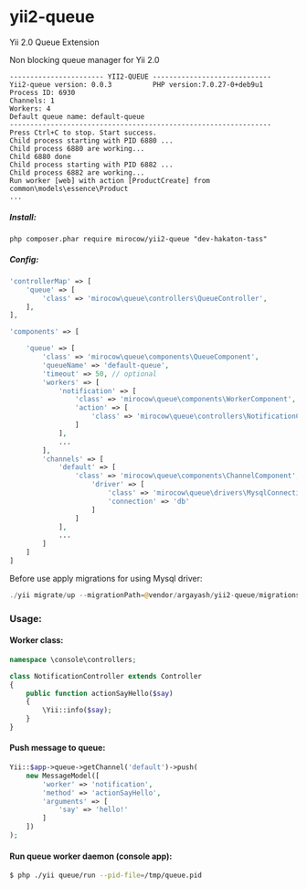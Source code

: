 # yii2-queue
Yii 2.0 Queue Extension

Non blocking queue manager for Yii 2.0

```
----------------------- YII2-QUEUE -----------------------------
Yii2-queue version: 0.0.3          PHP version:7.0.27-0+deb9u1
Process ID: 6930
Channels: 1
Workers: 4
Default queue name: default-queue
----------------------------------------------------------------
Press Ctrl+C to stop. Start success.
Child process starting with PID 6880 ...
Child process 6880 are working...
Child 6880 done
Child process starting with PID 6882 ...
Child process 6882 are working...
Run worker [web] with action [ProductCreate] from common\models\essence\Product
...
```

##### Install:

`php composer.phar require mirocow/yii2-queue "dev-hakaton-tass"`

##### Config:

```php
'controllerMap' => [
    'queue' => [
        'class' => 'mirocow\queue\controllers\QueueController',
    ],
],

'components' => [

    'queue' => [
        'class' => 'mirocow\queue\components\QueueComponent',
        'queueName' => 'default-queue',
        'timeout' => 50, // optional
        'workers' => [
            'notification' => [
                'class' => 'mirocow\queue\components\WorkerComponent',
                'action' => [
                    'class' => 'mirocow\queue\controllers\NotificationController',
                ]
            ],
            ...
        ],
        'channels' => [
            'default' => [
                'class' => 'mirocow\queue\components\ChannelComponent',
                    'driver' => [
                        'class' => 'mirocow\queue\drivers\MysqlConnection',
                        'connection' => 'db'
                    ]
                ]
            ],
            ...
        ]
    ]
]
```

Before use apply migrations for using Mysql driver:
```php
./yii migrate/up --migrationPath=@vendor/argayash/yii2-queue/migrations
```

### Usage:

#### Worker class:

```php
namespace \console\controllers;

class NotificationController extends Controller
{
    public function actionSayHello($say)
    {
        \Yii::info($say);
    }
}
```

#### Push message to queue:

```php
Yii::$app->queue->getChannel('default')->push(
    new MessageModel([
        'worker' => 'notification',
        'method' => 'actionSayHello',
        'arguments' => [
            'say' => 'hello!'
        ]
    ])
);
```

#### Run queue worker daemon (console app):

```bash
$ php ./yii queue/run --pid-file=/tmp/queue.pid
```        


